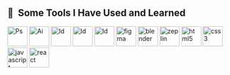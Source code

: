 <h2> 🚀 &nbsp;Some Tools I Have Used and Learned</h2>
<p align="left">
<img src="https://cdn4.iconfinder.com/data/icons/logos-and-brands/512/23_Photoshop_Adobe_logo_logos-512.png" alt="Ps" width="45" height="45"/>
<img src="https://cdn4.iconfinder.com/data/icons/logos-and-brands/512/11_Illustrator_Adobe_Ai_logo_logos-1024.png" alt="Ai" width="45" height="45"/>
<img src="https://cdn4.iconfinder.com/data/icons/logos-and-brands/512/4_Indesign_Adobe_logo_logos-512.png" alt="Id" width="45" height="45"/>
<img src="https://cdn4.iconfinder.com/data/icons/logos-and-brands/512/8_Premier_Pro_Adobe_logo_logos-1024.png" alt="Id" width="45" height="45"/>
<img src="https://cdn4.iconfinder.com/data/icons/logos-and-brands/512/16_Aftereffects_After_Effects_Adobe_logo_logos-128.png" alt="Id" width="45" height="45"/>
<img src="https://cdn.jsdelivr.net/gh/devicons/devicon/icons/figma/figma-original.svg" alt="figma" width="45" height="45"/>
<img src="https://cdn2.iconfinder.com/data/icons/metro-uinvert-dock/256/Blender.png" alt="blender" width="45" height="45"/>
<img src="https://uxwing.com/wp-content/themes/uxwing/download/brands-and-social-media/zeplin-icon.png" alt="zeplin" width="45" height="45"/>
<img src="https://cdn1.iconfinder.com/data/icons/logotypes/32/badge-html-5-512.png" alt="html5" width="45" height="45"/>
<img src="https://cdn1.iconfinder.com/data/icons/logotypes/32/badge-css-3-512.png" alt="css3" width="45" height="45"/>
<img src="https://cdn.jsdelivr.net/gh/devicons/devicon/icons/javascript/javascript-original.svg" alt="javascript" width="45" height="45"/>
<img src="https://cdn.jsdelivr.net/gh/devicons/devicon/icons/react/react-original.svg" alt="react" width="45" height="45"/>
<img src="https://user-images.githubusercontent.com/18430599/38112659-491f9112-3368-11e8-8b65-1725f19a61fa.png" alt="storybook" width="45" height="45 />
</p>
